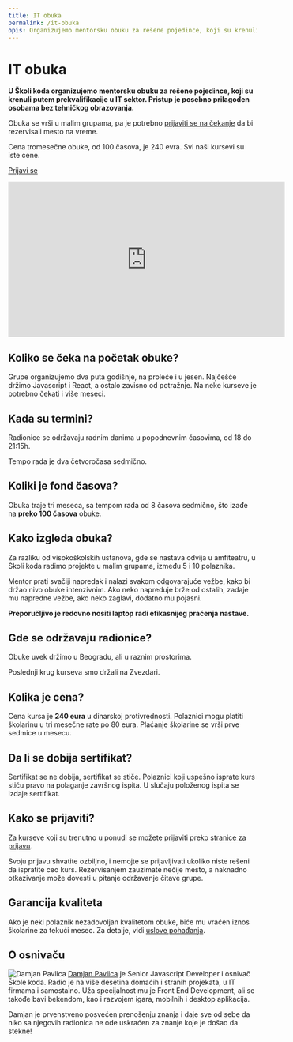 ```yaml
---
title: IT obuka
permalink: /it-obuka
opis: Organizujemo mentorsku obuku za rešene pojedince, koji su krenuli putem prekvalifikacije u IT sektor.
---
```


# IT obuka

**U Školi koda organizujemo mentorsku obuku za rešene pojedince, koji su krenuli putem prekvalifikacije u IT sektor. Pristup je posebno prilagođen osobama bez tehničkog obrazovanja.**

Obuka se vrši u malim grupama, pa je potrebno [prijaviti se na čekanje](/prijava) da bi rezervisali mesto na vreme. 

Cena tromesečne obuke, od 100 časova, je 240 evra. Svi naši kursevi su iste cene.

<a class="btn" href="/prijava">Prijavi se</a>

<iframe width="560" height="315" src="https://www.youtube.com/embed/elOG6tINmHg" frameborder="0" allow="accelerometer; autoplay; encrypted-media; gyroscope; picture-in-picture" allowfullscreen></iframe>

## Koliko se čeka na početak obuke?

Grupe organizujemo dva puta godišnje, na proleće i u jesen. Najčešće držimo Javascript i React, a ostalo zavisno od potražnje. Na neke kurseve je potrebno čekati i više meseci.

## Kada su termini?

Radionice se održavaju radnim danima u popodnevnim časovima, od 18 do 21:15h.

Tempo rada je dva četvoročasa sedmično. 

## Koliki je fond časova?

Obuka traje tri meseca, sa tempom rada od 8 časova sedmično, što izađe na **preko 100 časova** obuke.

## Kako izgleda obuka?

Za razliku od visokoškolskih ustanova, gde se nastava odvija u amfiteatru, u Školi koda radimo projekte u malim grupama, između 5 i 10 polaznika. 

Mentor prati svačiji napredak i nalazi svakom odgovarajuće vežbe, kako bi držao nivo obuke intenzivnim. Ako neko napreduje brže od ostalih, zadaje mu napredne vežbe, ako neko zaglavi, dodatno mu pojasni.

**Preporučljivo je redovno nositi laptop radi efikasnijeg praćenja nastave.**

## Gde se održavaju radionice?

Obuke uvek držimo u Beogradu, ali u raznim prostorima.

Poslednji krug kurseva smo držali na Zvezdari.

## Kolika je cena?

Cena kursa je **240 eura** u dinarskoj protivrednosti. Polaznici mogu platiti školarinu u tri mesečne rate po 80 eura. Plaćanje školarine se vrši prve sedmice u mesecu. 

## Da li se dobija sertifikat?

Sertifikat se ne dobija, sertifikat se stiče. Polaznici koji uspešno isprate kurs stiču pravo na polaganje završnog ispita. U slučaju položenog ispita se izdaje sertifikat.

## Kako se prijaviti?

Za kurseve koji su trenutno u ponudi se možete prijaviti preko [stranice za prijavu](/prijava). 

Svoju prijavu shvatite ozbiljno, i nemojte se prijavljivati ukoliko niste rešeni da ispratite ceo kurs. Rezervisanjem zauzimate nečije mesto, a naknadno otkazivanje može dovesti u pitanje održavanje čitave grupe. 

## Garancija kvaliteta

Ako je neki polaznik nezadovoljan kvalitetom obuke, biće mu vraćen iznos školarine za tekući mesec. Za detalje, vidi [uslove pohađanja](/uslovi-pohadjanja).

<div class="predavac uokvireno">
  <h2>O osnivaču</h2>
  <p><img class="author-img circle" src="/images/skola/damjan-mala.jpg" alt="Damjan Pavlica"> <a href="/damjan-pavlica">Damjan Pavlica</a> je Senior Javascript Developer i osnivač Škole koda. Radio je na više desetina domaćih i stranih projekata, u IT firmama i samostalno. Uža specijalnost mu je Front End Development, ali se takođe bavi bekendom, kao i razvojem igara, mobilnih i desktop aplikacija.</p>

  <p>Damjan je prvenstveno posvećen prenošenju znanja i daje sve od sebe da niko sa njegovih radionica ne ode uskraćen za znanje koje je došao da stekne!</p>
</div>